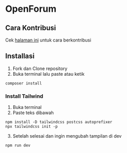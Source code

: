 # OpenForum

## Cara Kontribusi
Cek <a href="https://github.com/syaeful24/OpenForum/blob/master/CONTRIBUTE.md">halaman ini</a> untuk cara berkontribusi

## Installasi

1. Fork dan Clone repository
2. Buka terminal lalu paste atau ketik
```
composer install
```

### Install Tailwind
1. Buka terminal
2. Paste teks dibawah
```
npm install -D tailwindcss postcss autoprefixer
npx tailwindcss init -p
```
3. Setelah selesai dan ingin mengubah tampilan di dev
```
npm run dev
```